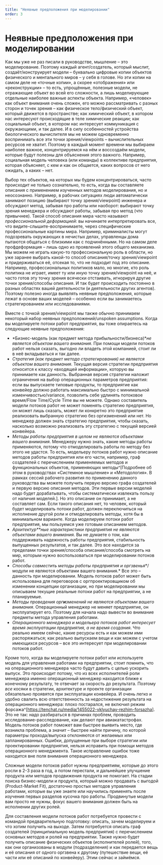 ```yaml
---
title: "Неявные предположения при моделировании"
order: 3
---
```


# Неявные предположения при моделировании

Как мы уже не раз писали в руководстве, мышление – это моделирование. Поэтому каждый агент/создатель, который мыслит, создаёт/конструирует модели – буквально цифровые копии объектов физического и ментального миров – у себя в голове. Но эти копии на самом деле не «точные копии», а скорее «отображения» или «реконструкции» – то есть, упрощённые, полезные модели, не отражающие объект во всей его сложности, а лишь моделирующие отдельные наиболее важные аспекты объекта. Например, «человек» как объект внимания очень сложен, его можно рассматривать с разных сторон и точек зрения – как физическое тело/физический объект, который движется в пространстве; как химический объект, в котором нас интересуют происходящие в теле химические реакции; как социальный объект, в котором нас интересует коммуникация с окружающими, и так далее. И в силу особенностей устройства биологического вычислителя мы не можем одновременно воспринимать все эти точки зрения/viewpoints – вычислительных ресурсов не хватит. Поэтому в каждый момент времени мы выбираем наиболее важное, концентрируемся на нём и воссоздаём модели, которые будут полезны для объяснения этого важного. Например, социальная модель человека (или команды) в коллективе предприятия, которая объясняет, с кем и как он общается, каких вопросов от него ожидать, а каких – нет.

Выбор тех объектов, на которых мы будем концентрироваться, часто происходит не только сознательно, то есть, когда вы составляете описания с применением изученных методов моделирования, но и неосознанно. Например, в рабочих ситуациях люди автоматически занимают позицию (выбирают точку зрения/viewpoint) инженера и обсуждают метод, забывая про работы или наоборот: выбирают точку зрения менеджера и обсуждают работы, забывая про метод (что привычнее). Такой способ описания мира часто называют *профессиональной деформацией*: вы начинаете интерпретировать все, что видите-слышите-воспринимаете, через специфические профессиональные картины мира. Например, криминалисты могут подозревать окружающих в нечистых делах, управленцы дома пытаются общаться с близкими как с подчинёнными. Но на самом деле профдеформация – лишь одно из проявлений этого общего механизма. Мы можем не играть какую-то профессиональную роль в области, но уже заранее выбрать какой-то способ описания/точку зрения/viewpoint и придерживаться её, отсекая то, что не подходит под это описание. Например, профессиональных политиков мало, но многие, кто роль политика не играет, имеет ту или иную точку зрения/viewpoint на неё, и часто готов эту точку зрения всячески отстаивать, игнорируя другие точки зрения/способы описания. И так будет происходить постоянно в разных областях вашей деятельности (и деятельности других агентов). Поэтому полезно иногда выявлять неявные предположения, которые лежат в основе ваших моделей – особенно если вы занимаетесь стратегированием или исследованиями.

Вместе с точкой зрения/viewpoint мы также обычно принимаем некоторый набор неявных предположений/unspoken assumptions. Когда вы моделируете потоки работ предприятия, вы тоже опираетесь на следующие неявные предположения:

* *Бизнес-модель (как предмет метода прибыльности/бизнеса)**не является объектом вашего внимания*. При помощи модели потоков работ нельзя сказать, выгодно ли владеть этой компанией, стоит ли в неё вкладываться и так далее.
* *Стратегия (как предмет метода стратегирования)* *не является объектом вашего внимания*. Текущая версия стратегии предприятия относится к классу «входящей информации», которую вы принимаете как данность. Выбранная версия стратегии наложит ограничения на выбор операционных параметров предприятия: если вы выпускаете типовые продукты, то предприятие как конвейер должно работать максимально быстро с минимальной изменчивостью/variance, позволить себе удлинять потоковое время/Flow Time/Cycle Time вы не можете. Однако составитель модели потоков работ не может поменять стратегию предприятия, он может лишь сказать, может ли конкретно это предприятие реализовать выбранную стратегию без оргизменений или нет. Но менеджер должен знать стратегию предприятия, чтобы сказать, насколько возможно реализовать эту стратегию с текущей версией конвейера.
* *Методы работы предприятия в целом* *не являются объектами вашего внимания*. Менеджеру нужно знать, какие методы работы применяются, потому что отмоделировать работы по методу без этого не удастся. То есть, модельеру потоков работ нужно описание методов работы предприятия или его части, например, граф создателей с перечислением применяемых методов и функциональных объектов, применяющих методы^[Подробнее об этом в руководствах «Системное мышление» и «Методология». В рамках сессий рабочего развития по применению данного руководства вы можете получить первую версию графа создателей и первую версию описания методов. Эти первые версии моделей надо будет дорабатывать, чтобы систематически извлекать пользу от наличия моделей.]. Но это описание он принимает, а не составляет сам. Если такого описания нет, то человек, который будет моделировать потоки работ, должен переключиться на исполнение другой роли и отмоделировать методы, хотя бы в минимальном варианте. Когда моделируем потоки работ предприятия, мы пользуемся уже готовым описанием методов.
* *Архитектур**ные характеристики* *предприятия* *не являются объектами вашего внимания*. Вы не думаете о том, как поддерживать надежность работы предприятия, стабильность выпущенных результатов, и так далее. Это все находится за пределами точки зрения/способа описания/способа смотреть на мир, которым нужно воспользоваться при моделировании потоков работ.
* *Способы совместить* *методы работы предприятия и* *оргзвенья**/модули не являются объектами вашего внимания.* Все это – данность при моделировании. Модель потоков работ может быть использована для переговоров с оргпроектировщиком об изменении концепции организации, но при моделировании мы описываем текущие реальные потоки работ на предприятии, а не планируемые.
* *Методы проведения* *орг**и**зменений* *не являются объектами вашего внимания*. Операционный менеджер не меняет предприятие, он эксплуатирует его. Поэтому для начала надо вывести во внимание предметы метода управления работами.
* *Операционного менеджера и модельера потоков работ интересует время эксплуатации предприятия, а не время создания*. Что реально имеем сейчас, какие ресурсы есть и как можем ими распоряжаться; как реально выпускаем вещи и как можем с учетом имеющихся ресурсов – все это интересует при моделировании потоков работ.

Кроме того, когда вы моделируете потоки работ или используете модель для управления работами на предприятии, стоит помнить, что на операционного менеджера часто будут давить с целью ускорить выпуск. Это происходит потому, что из всех исполнителей роли менеджера именно операционный менеджер находится ближе к конечному результату, те отвечает за скорость до результата. Поэтому *все* косяки в стратегии, архитектуре и проекте организации обязательно проявятся при эксплуатации конвейера. И очень легко и удобно свалить всю ответственность за недостижение результата на операционного менеджера: плохо постарался, не включил режим форсажа^[<https://tenchat.ru/media/1455022-vklyuchay-rezhim-forsazha>]. Это не так: надо разбираться в причинах проблем, проводить исследование-расследование, как делают при авиакатастрофах. Модель потоков работ поможет вам быстрее выявить место, где возникла проблема, а значит – быстрее найти причину, по которой параметры прохода/выпуска отклоняются от желаемых или запланированных. Ошибки, допущенные при выборе стратегии или проектировании предприятия, нельзя исправить при помощи методов операционного менеджмента. Такое исправление ошибок тоже находится вне поля внимания операционного менеджера.

Сложные модели потоков работ нужны предприятиям, которые до этого росли в 2-3 раза в год, а потом перестали, и дальнейшее улучшение продукта или методов продвижения продукта не помогает. На стадии поиска бизнес-модели и продукта, который можно продавать с выгодой (Product-Market Fit), достаточно простых методов управления работами, которые вы уже знаете или научились применять после изучения первых разделов кусочка про работы. Продвинутые модели вам просто не нужны, фокус вашего внимания должен быть на исполнении других ролей.

Для составления модели потоков работ потребуется провести с командой предварительную подготовку: описать, зачем моделируем и что хотим получить на выходе. Затем потребуется описать граф создателей (принципиальную модель предприятия) с перечислением основных методов и ролей на предприятии. Также нужно будет получить описание физических объектов (исполнителей ролей), того, как они организованы в модули (подразделения) и как передается вещь и её описания от одного оргзвена к другому (путешествие вещи, её части или её описаний по конвейеру). Этим сейчас и займёмся.
